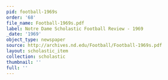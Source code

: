 ```yaml
---
pid: football-1969s
order: '68'
file_name: Football-1969s.pdf
label: Notre Dame Scholastic Football Review - 1969
_date: '1969'
object_type: newspaper
source: http://archives.nd.edu/Football/Football-1969s.pdf
layout: scholastic_item
collection: scholastic
thumbnail: ''
full: ''
---
```

